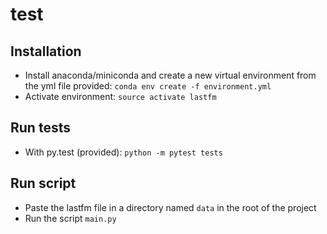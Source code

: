 # test

## Installation
* Install anaconda/miniconda and create a new virtual environment from the yml file provided: `conda env create -f environment.yml`
* Activate environment: `source activate lastfm`

## Run tests
* With py.test (provided): `python -m pytest tests`

## Run script
* Paste the lastfm file in a directory named `data` in the root of the project
* Run the script `main.py`